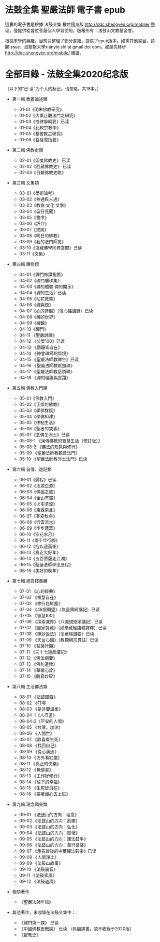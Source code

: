 # 法鼓全集 聖嚴法師 電子書 epub

這裏的電子書是根據 法鼓全集 數位隨身版 http://ddc.shengyen.org/mobile/ 整理，僅提供給各位菩薩個人學習使用。版權所有：法鼓山文教基金會。

根據末學的興趣，目前只整理了部分書籍，提供了epub版本。如需其他書目，請開Issue，或聯繫末學xianyin.shi at gmail dot com。或請先移步 http://ddc.shengyen.org/mobile/ 閱讀。

# 全部目錄 - 法鼓全集2020纪念版
（以下的“已 读”为个人的标记，请忽略。共18本。）

* 第一輯 教義論述類
  * 01-01《明末佛教研究》
  * 01-02《大乘止觀法門之研究》
  * 01-03《戒律學綱要》已读
  * 01-04《比較宗教學》
  * 01-05《基督教之研究》
  * 01-06《菩薩戒指要》
* 第二輯 佛教史類
  * 02-01《印度佛教史》 已读
  * 02-02《西藏佛教史》 已读
  * 02-03《日韓佛教史略》
* 第三輯 文集類
  * 03-01《學術論考》
  * 03-02《神通與人通》
  * 03-03《教育‧文化‧文學》
  * 03-04《留日見聞》
  * 03-05《書序》
  * 03-06《評介》
  * 03-07《致詞》
  * 03-08《明日的佛教》
  * 03-09《我的法門師友》
  * 03-10《漢藏佛學同異答問》已读
  * 03-11《文集》
* 第四輯 禪修類
  * 04-01《禪門修證指要》
  * 04-02《禪門驪珠集》
  * 04-03《禪的體驗‧禪的開示》
  * 04-04《禪的生活》已读
  * 04-05《拈花微笑》
  * 04-06《禪與悟》
  * 04-07《心的詩偈》（信心銘講錄）已读
  * 04-08《禪的世界》
  * 04-09《禪鑰》
  * 04-10《禪門》
  * 04-11 《聖嚴說禪》
  * 04-12 《公案100》已读
  * 04-13 《動靜皆自在》
  * 04-14 《神會禪師的悟境》
  * 04-15 《聖嚴法師教禪坐》已读
  * 04-16 《聖嚴法師教默照禪》
  * 04-17 《聖嚴法師教話頭禪》
  * 04-18 《禪的理論與實踐》
* 第五輯 佛教入門類
  * 05-01《佛教入門》
  * 05-02《正信的佛教》
  * 05-03《學佛群疑》
  * 05-04《學佛知津》
  * 05-05《律制生活》
  * 05-06《聖者的故事》
  * 05-07《念佛生淨土》已读
  * 05-08-1 《漢傳佛教的智慧生活（修訂版）》
  * 05-08-2 《佛法的知見與修行》
  * 05-09 《聖嚴法師教觀音法門》
  * 05-10 《聖嚴法師教淨土法門》已读
* 第六輯 自傳、遊記類
  * 06-01《歸程》已读
  * 06-02《法源血源》
  * 06-03《佛國之旅》
  * 06-04《金山有鑛》
  * 06-05《火宅清涼》
  * 06-06《東西南北》
  * 06-07《春夏秋冬》
  * 06-08《行雲流水》
  * 06-09《步步蓮華》
  * 06-10《空花水月》
  * 06-11《兩千年行腳》
  * 06-12《抱疾遊高峯》
  * 06-13《真正大好年》
  * 06-14《五百菩薩走江湖》
  * 06-15《聖嚴法師學思歷程》
  * 06-16《美好的晚年》
* 第七輯 經典釋義類
  * 07-01 《心的經典》
  * 07-02 《福慧自在》
  * 07-03 《修行在紅塵》
  * 07-04 《48個願望》（無量壽經講記）已读
  * 07-05 《智慧100》
  * 07-06 《探索識界》（八識規矩頌講記）已读
  * 07-07 《自家寶藏》（如來藏經語體譯釋）已读
  * 07-08 《絕妙說法》（法華經講要）已读
  * 07-09 《天台心鑰》（教觀綱宗貫註）已读
  * 07-10 《菩薩行願》
  * 07-11 《三十七道品講記》
  * 07-12 《佛法綱要》
  * 07-13 《佛陀遺教》
  * 07-14 《華嚴心詮》
  * 07-15 《觀音妙智》
* 第八輯 生活佛法類
  * 08-01 《法鼓鐘聲》
  * 08-02 《叮嚀
  * 08-03 《是非要溫柔》
  * 08-04-1《人行道》
  * 08-04-2《平安的人間》
  * 08-05 《台灣，加油》
  * 08-06 《人間世》
  * 08-07 《歡喜看生死》
  * 08-08 《找回自己》
  * 08-09 《從心溝通》
  * 08-10 《方外看紅塵》
  * 08-11 《真正的快樂》
  * 08-12 《覺情書》
  * 08-13 《工作好修行》
  * 08-14 《放下的幸福》
  * 08-15 《生死皆自在》
  * 08-16 《帶著禪心去上班》
* 第九輯 理念願景類
  * 09-01 《法鼓山的方向：理念》
  * 09-02 《法鼓山的方向：創建》
  * 09-03 《法鼓山的方向：弘化》
  * 09-04 《法鼓山的方向：關懷》
  * 09-05 《法鼓山的方向：護法鼓手》
  * 09-06 《法鼓山的方向：萬行菩薩》
  * 09-07 《承先啟後的中華禪法鼓宗》已读
  * 09-08 《人間淨土》
  * 09-09 《法鼓山故事》
  * 09-10 《法鼓晨音》
  * 09-11 《法鼓家風》
  * 09-12 《法鼓道風》
* 相關著作
  * 《聖嚴法師年譜》
  
* 其他著作，未收錄在法鼓全集中：
  * 《禪門第一課》 已读
  * 《中國佛教史概說》 已读 （係翻譯書，故不收錄于2020版）
  * 《密教史》
  
 